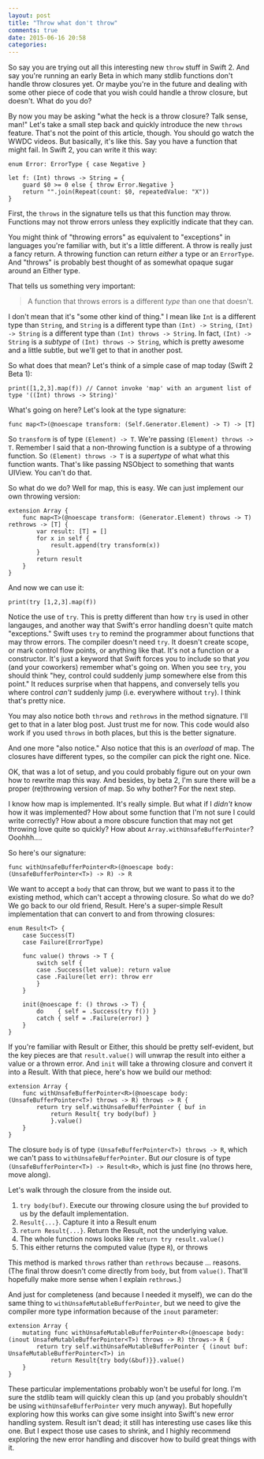 ```yaml
---
layout: post
title: "Throw what don't throw"
comments: true
date: 2015-06-16 20:58
categories: 
---
```


So say you are trying out all this interesting new `throw` stuff in Swift 2. And
say you're running an early Beta in which many stdlib functions don't handle
throw closures yet. Or maybe you're in the future and dealing with some other
piece of code that you wish could handle a throw closure, but doesn't. What do
you do?
<!-- more -->

By now you may be asking "what the heck is a throw closure? Talk sense, man!"
Let's take a small step back and quickly introduce the new `throws` feature.
That's not the point of this article, though. You should go watch the WWDC
videos. But basically, it's like this. Say you have a function that might fail.
In Swift 2, you can write it this way:

```
enum Error: ErrorType { case Negative }

let f: (Int) throws -> String = {
    guard $0 >= 0 else { throw Error.Negative }
    return "".join(Repeat(count: $0, repeatedValue: "X"))
}
```

First, the `throws` in the signature tells us that this function may throw.
Functions may not throw errors unless they explicitly indicate that they can.

You might think of "throwing errors" as equivalent to "exceptions" in languages
you're familiar with, but it's a little different. A throw is really just a
fancy return. A throwing function can return *either* a type or an `ErrorType`.
And "throws" is probably best thought of as somewhat opaque sugar around an
Either type.

That tells us something very important:

> A function that throws errors is a different *type* than one that doesn't.

I don't mean that it's "some other kind of thing." I mean like `Int` is a
different type than `String`, and `String` is a different type than `(Int) ->
String`, `(Int) -> String` is a different type than `(Int) throws -> String`. In
fact, `(Int) -> String` is a *subtype* of `(Int) throws -> String`, which is
pretty awesome and a little subtle, but we'll get to that in another post.

So what does that mean? Let's think of a simple case of map today (Swift 2 Beta
1):

    print([1,2,3].map(f)) // Cannot invoke 'map' with an argument list of type '((Int) throws -> String)'

What's going on here? Let's look at the type signature:

    func map<T>(@noescape transform: (Self.Generator.Element) -> T) -> [T]

So `transform` is of type `(Element) -> T`. We're passing `(Element) throws ->
T`. Remember I said that a non-throwing function is a subtype of a throwing
function. So `(Element) throws -> T` is a *supertype* of what what this function
wants. That's like passing NSObject to something that wants UIView. You can't do
that.

So what do we do? Well for map, this is easy. We can just implement our own throwing version:

```
extension Array {
    func map<T>(@noescape transform: (Generator.Element) throws -> T) rethrows -> [T] {
        var result: [T] = []
        for x in self {
            result.append(try transform(x))
        }
        return result
    }
}
```

And now we can use it:

    print(try [1,2,3].map(f))

Notice the use of `try`. This is pretty different than how `try` is used in
other langauges, and another way that Swift's error handling doesn't quite match
"exceptions." Swift uses `try` to remind the programmer about functions that
may throw errors. The compiler doesn't need `try`. It doesn't create scope, or
mark control flow points, or anything like that. It's not a function or a
constructor. It's just a keyword that Swift forces you to include so that *you*
(and your coworkers) remember what's going on. When you see `try`, you should
think "hey, control could suddenly jump somewhere else from this point." It
reduces surprise when that happens, and conversely tells you where control
*can't* suddenly jump (i.e. everywhere without `try`). I think that's pretty
nice.

You may also notice both `throws` and `rethrows` in the method signature. I'll
get to that in a later blog post. Just trust me for now. This code would also
work if you used `throws` in both places, but this is the better signature.

And one more "also notice." Also notice that this is an *overload* of map. The
closures have different types, so the compiler can pick the right one. Nice.

OK, that was a lot of setup, and you could probably figure out on your own how
to rewrite map this way. And besides, by beta 2, I'm sure there will be a
proper (re)throwing version of map. So why bother? For the next step.

I know how map is implemented. It's really simple. But what if I *didn't* know
how it was implemented? How about some function that I'm not sure I could write
correctly? How about a more obscure function that may not get throwing love
quite so quickly? How about `Array.withUnsafeBufferPointer`? Ooohhh....

So here's our signature:

    func withUnsafeBufferPointer<R>(@noescape body: (UnsafeBufferPointer<T>) -> R) -> R

We want to accept a `body` that can throw, but we want to pass it to the
existing method, which can't accept a throwing closure. So what do we do? We go
back to our old friend, Result. Here's a super-simple Result implementation that
can convert to and from throwing closures:

```
enum Result<T> {
    case Success(T)
    case Failure(ErrorType)

    func value() throws -> T {
        switch self {
        case .Success(let value): return value
        case .Failure(let err): throw err
        }
    }

    init(@noescape f: () throws -> T) {
        do    { self = .Success(try f()) }
        catch { self = .Failure(error) }
    }
}
```

If you're familiar with Result or Either, this should be pretty self-evident,
but the key pieces are that `result.value()` will unwrap the result into either
a value or a thrown error. And `init` will take a throwing closure and convert
it into a Result. With that piece, here's how we build our method:

```
extension Array {
    func withUnsafeBufferPointer<R>(@noescape body: (UnsafeBufferPointer<T>) throws -> R) throws -> R {
        return try self.withUnsafeBufferPointer { buf in
            return Result{ try body(buf) }
            }.value()
    }
}
```

The closure `body` is of type `(UnsafeBufferPointer<T>) throws -> R`, which we
can't pass to `withUnsafeBufferPointer`. But *our* closure is of type
`(UnsafeBufferPointer<T>) -> Result<R>`, which is just fine (no throws here,
move along).

Let's walk through the closure from the inside out.

1. `try body(buf)`. Execute our throwing closure using the `buf` provided to us by the default implementation.
2. `Result{...}`. Capture it into a Result enum
3. `return Result{...}`. Return the Result, not the underlying value.
4. The whole function nows looks like `return try result.value()`
5. This either returns the computed value (type `R`), or throws

This method is marked `throws` rather than `rethrows` because ... reasons. (The
final throw doesn't come directly from `body`, but from `value()`. That'll
hopefully make more sense when I explain `rethrows`.)

And just for completeness (and because I needed it myself), we can do the same
thing to `withUnsafeMutableBufferPointer`, but we need to give the compiler more
type information because of the `inout` parameter:

```
extension Array {
    mutating func withUnsafeMutableBufferPointer<R>(@noescape body: (inout UnsafeMutableBufferPointer<T>) throws -> R) throws-> R {
        return try self.withUnsafeMutableBufferPointer { (inout buf: UnsafeMutableBufferPointer<T>) in
            return Result{try body(&buf)}}.value()
    }
}
```

These particular implementations probably won't be useful for long. I'm sure the
stdlib team will quickly clean this up (and you probably shouldn't be using
`withUnsafeBufferPointer` very much anyway). But hopefully exploring how this
works can give some insight into Swift's new error handling system. Result isn't
dead; it still has interesting use cases like this one. But I expect those use
cases to shrink, and I highly recommend exploring the new error handling and
discover how to build great things with it.
